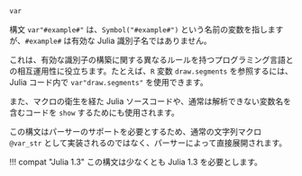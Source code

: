 ```julia
var
```

構文 `var"#example#"` は、`Symbol("#example#")` という名前の変数を指しますが、`#example#` は有効な Julia 識別子名ではありません。

これは、有効な識別子の構築に関する異なるルールを持つプログラミング言語との相互運用性に役立ちます。たとえば、`R` 変数 `draw.segments` を参照するには、Julia コード内で `var"draw.segments"` を使用できます。

また、マクロの衛生を経た Julia ソースコードや、通常は解析できない変数名を含むコードを `show` するためにも使用されます。

この構文はパーサーのサポートを必要とするため、通常の文字列マクロ `@var_str` として実装されるのではなく、パーサーによって直接展開されます。

!!! compat "Julia 1.3"
    この構文は少なくとも Julia 1.3 を必要とします。

